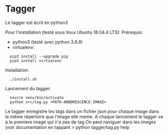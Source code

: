 # Tagger

Le tagger est écrit en python3

Pour l'installation (testé sous linux Ubuntu 18.04.4 LTS):
Prérequis:
- python3 (testé avec python 3.6.9)
- virtualenv:
```
  pip3 install --upgrade pip
  pip3 install virtualenv
```

Installation:
```
  ./install.sh
```
Lancement du tagger:
```
  source venv/bin/activate
  python src/tag.py <PATH-ARBORESCENCE-IMAGE>
```

Le tagger enregistre les tags dans un fichier json pour chaque image dans le même répertoire que l'image elle meme.
A chaque lancement le tagger va à la premiere image qui n'a pas de tag
On peut naviguer dans les images (voir documentation en tappant > python tagger/tag.py help

